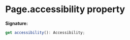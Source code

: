 # Page.accessibility property

**Signature:**

```typescript
get accessibility(): Accessibility;
```
